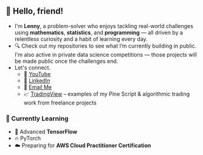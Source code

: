  ## 👋 Hello, friend!

- I'm **Lenny**, a problem-solver who enjoys tackling real-world challenges using **mathematics**, **statistics**, and **programming** — all driven by a relentless curiosity and a habit of learning every day.
- 🔍 Check out my repositories to see what I’m currently building in public.  
   I'm also active in private data science competitions — those projects will be made public once the challenges end.
- Let's connect.
   - 🎥 [YouTube](https://www.youtube.com/@lennykiruthu/videos)
   - 💼 [LinkedIn](https://www.linkedin.com/in/lenny-kiruthu-546b52243/)
   - 📧 [Email Me](mailto:kiruthulenny@gmail.com)
   - 📈 [TradingView](https://www.tradingview.com/u/Lenny_Kiruthu/#published-scripts) – examples of my Pine Script & algorithmic trading work from freelance projects
### 🧠 Currently Learning
- 🚀 Advanced **TensorFlow** 
- 🔥 PyTorch 
- ☁️ Preparing for **AWS Cloud Practitioner Certification**

